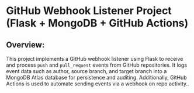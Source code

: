 # GitHub Webhook Listener Project (Flask + MongoDB + GitHub Actions)

## Overview:
This project implements a GitHub webhook listener using Flask to receive and process `push` and `pull_request` events from GitHub repositories. It logs event data such as author, source branch, and target branch into a MongoDB Atlas database for persistence and auditing. Additionally, GitHub Actions is used to automate sending events via a webhook on repo activity..